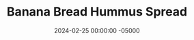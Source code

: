 ---
layout: post
title:  "Banana Bread Hummus Spread"
date:   2024-02-25 00:00:00 -05000
categories: 
- Recipes
- Sauces, etc.
permalink: /recipes/banana-bread-hummus
image: /assets/Food/Spreads, Sauces, Toppings/BB Hummus/bb-hummus.jpg
ing: bbhummus-ing
facts: bbhummus-facts
Prep: 10
Rest: 
Cook: 
Source1: 
Source2: 
Description: Dessert hummus is a great sweet way to enjoy chickpeas. It works really well as a spread on toast, on a PBJ, or in your morning oatmeal. They're naturally sweetened with both bananas and some liquid monk fruit or stevia. Each serving is about 2 tbsp, or 32g.
Instructions: 
- The day before, break your bananas into 1" chunks, and add to an airtight bag.  Freeze overnight<br><br>

- Drain and rinse your chickpeas.  Add all ingredients to a food processor, and blend until smooth. Optionally, you can fold in some chopped chocolate (2 tbsp, 30 g)<br><br>

- Store in an air tight container in the fridge. Use it anywhere you'd use peanut butter, such as spreading on toast, or in your oatmeal.
---